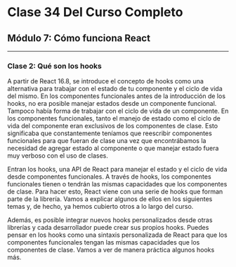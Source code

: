 # Clase 34 Del Curso Completo

## Módulo 7: Cómo funciona React

---

### Clase 2: Qué son los hooks


A partir de React 16.8, se introduce el concepto de hooks como una alternativa para trabajar con el estado de tu componente y el ciclo de vida del mismo. En los componentes funcionales antes de la introducción de los hooks, no era posible manejar estados desde un componente funcional. Tampoco había forma de trabajar con el ciclo de vida de un componente. En los componentes funcionales, tanto el manejo de estado como el ciclo de vida del componente eran exclusivos de los componentes de clase. Esto significaba que constantemente teníamos que reescribir componentes funcionales para que fueran de clase una vez que encontrábamos la necesidad de agregar estado al componente o que manejar estado fuera muy verboso con el uso de clases.

Entran los hooks, una API de React para manejar el estado y el ciclo de vida desde componentes funcionales. A través de hooks, los componentes funcionales tienen o tendrán las mismas capacidades que los componentes de clase. Para hacer esto, React viene con una serie de hooks que forman parte de la librería. Vamos a explicar algunos de ellos en los siguientes temas y, de hecho, ya hemos cubierto otros a lo largo del curso. 

Además, es posible integrar nuevos hooks personalizados desde otras librerías y cada desarrollador puede crear sus propios hooks. Puedes pensar en los hooks como una sintaxis personalizada de React para que los componentes funcionales tengan las mismas capacidades que los componentes de clase. Vamos a ver de manera práctica algunos hooks más.
